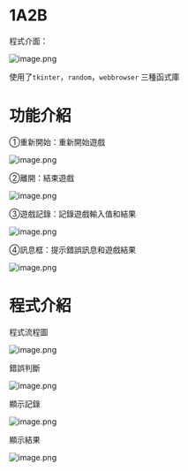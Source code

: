 # 1A2B

程式介面：

![image.png](image.png)

使用了`tkinter`，`random`，`webbrowser` 三種函式庫

# 功能介紹

①重新開始：重新開始遊戲

![image.png](image%201.png)

②離開：結束遊戲

![image.png](image%202.png)

③遊戲記錄：記錄遊戲輸入值和結果

![image.png](image%203.png)

④訊息框：提示錯誤訊息和遊戲結果

![image.png](image%204.png)

# 程式介紹

程式流程圖

![image.png](image%205.png)

錯誤判斷

![image.png](image%206.png)

顯示記錄

![image.png](image%207.png)

顯示結果

![image.png](image%208.png)